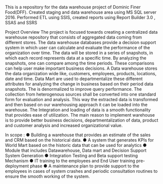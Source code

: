 This is a repository for the data warehouse project of Dominic Finer Food(DFF). Created staging and data warehouse area using MS SQL server 2016. Performed ETL using SSIS, created reports using Report Builder 3.0 , SSAS and SSRS

Project Overview
The project is focused towards creating a centralized data warehouse repository that consists of
aggregated data coming from different stores. The data warehouse databases provide a
decision support system in which user can calculate and evaluate the performance of the
organization over time. The data will be stored in a series of snapshots, in which each record
represents data at a specific time. By analyzing the snapshots, one can compare among the
time periods. These comparisons can help user make important business decisions.
A Data warehouse stores the data organization wide like, customers, employees, products,
locations, date and time. Data Mart are used to departmentalize these different attributes for
analyzing the change in business based on their period data snapshots. The is denormalized to
improve query performance. The collection from heterogenous sources shall be converted into
one standard form for evaluation and analysis. This way the extracted data is transformed and
then based on our warehousing approach it can be loaded into the warehouse.
The Integration and loading of data is a smooth functionality that provides ease of utilization.
The main reason to implement warehouse is to provide better business decisions,
departmentalization of data, product and customer analysis and increased organizational value.

In scope :
● Building a warehouse that provides an estimate of the sales and CRM based on the
historical data.
● A system that generates KPIs for World Mart based on the historic data that can be used
for analytics
● Module that includes Datawarehouse, Data mart and Decision Support System
Generation
● Integration Testing and Beta support testing Mechanism
● IT training to the employees and End User training pre-deployment phase
● A maintenance plan to provide support to the employees in cases of system crashes and
periodic consultation routines to ensure the smooth working of the system.
